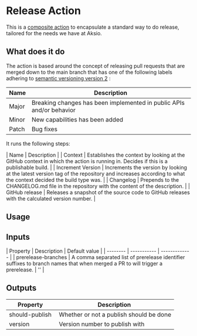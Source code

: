 # Release Action

This is a [composite action](https://docs.github.com/en/actions/creating-actions/creating-a-composite-action) to encapsulate
a standard way to do release, tailored for the needs we have at Aksio.

## What does it do

The action is based around the concept of releasing pull requests that are merged down to the main branch that has
one of the following labels adhering to [semantic versioning version 2](https://semver.org) :

| Name | Description |
| ---- | ----------- |
| Major | Breaking changes has been implemented in public APIs and/or behavior |
| Minor | New capabilities has been added |
| Patch | Bug fixes |

It runs the following steps:

| Name | Description |
| Context | Establishes the context by looking at the GitHub context in which the action is running in. Decides if this is a publishable build. |
| Increment Version | Increments the version by looking at the latest version tag of the repository and increases according to what the context decided the build type was. |
| Changelog | Prepends to the CHANGELOG.md file in the repository with the content of the description. |
| GitHub release | Releases a snapshot of the source code to GitHub releases with the calculated version number. |

## Usage

## Inputs

| Property | Description | Default value |
| -------- | ----------- | ------------- |
| prerelease-branches | A comma separated list of prerelease identifier suffixes to branch names that when merged a PR to will trigger a prerelease. | '' |

## Outputs

| Property | Description |
| -------- | ----------- |
| should-publish | Whether or not a publish should be done |
| version | Version number to publish with |
